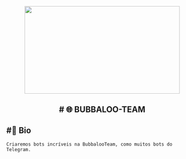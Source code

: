 <p align="center">
  <img src="https://telegra.ph/file/3e33c8c1d2ad9b037aa1c.png" width="408" height="230"/>
</p>
<h2 align="center">
  <b># 🌐 BUBBALOO-TEAM</b>
</h2>

<h2>#<b>📣 Bio</b>
</h2>
<code>Criaremos bots incríveis na BubbalooTeam, como muitos bots do Telegram.</code>
